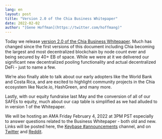 ```yaml
---
lang: en
layout: post
title: "Version 2.0 of the Chia Business Whitepaper"
date: 2022-02-02
author: "[Gene Hoffman](https://twitter.com/hoffmang)"
---
```


Today we release [version 2.0 of the Chia Business Whitepaper](/assets/Chia-Business-Whitepaper-2022-02-02-v2.0.pdf). Much has changed since the first versions of this document including Chia becoming the largest and most decentralized blockchain by node count ever and being secured by 40+ EB of space. While we were at it we delivered our significant new decentralized pooling functionality and actual decentralized DeFi - just to name a few.

We’re also finally able to talk about our early adopters like the World Bank and Costa Rica, and are excited to highlight community projects in the Chia ecosystem like Nucle.io, HashGreen, and many more.

Lastly, with our equity fundraise last May and the conversion of all of our SAFEs to equity, much about our cap table is simplified as we had alluded to in version 1 of the Whitepaper.

We will be hosting an AMA Friday February 4, 2022 at 3PM PST especially to answer questions related to the Business Whitepaper - both old and new. Links will be posted here, the [Keybase #announcements](https://keybase.io/team/chia_network.public) channel, and on [Twitter](https://twitter.com/chia_project) and [Reddit](https://reddit.com/r/chia).
